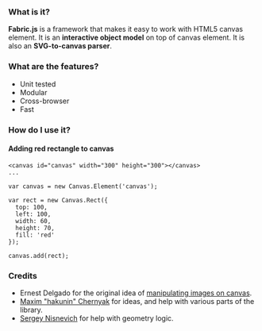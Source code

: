 ### What is it?

**Fabric.js** is a framework that makes it easy to work with HTML5 canvas element. It is an **interactive object model** on top of canvas element. It is also an **SVG-to-canvas parser**.

### What are the features?

- Unit tested
- Modular
- Cross-browser
- Fast

### How do I use it?

#### Adding red rectangle to canvas
  
    <canvas id="canvas" width="300" height="300"></canvas>  
    ...
    
    var canvas = new Canvas.Element('canvas');
    
    var rect = new Canvas.Rect({
      top: 100,
      left: 100,
      width: 60,
      height: 70,
      fill: 'red'
    });
    
    canvas.add(rect);

### Credits

- Ernest Delgado for the original idea of [manipulating images on canvas](http://www.ernestdelgado.com/archive/canvas/).
- [Maxim "hakunin" Chernyak](http://twitter.com/hakunin) for ideas, and help with various parts of the library.
- [Sergey Nisnevich](http://nisnya.com) for help with geometry logic.